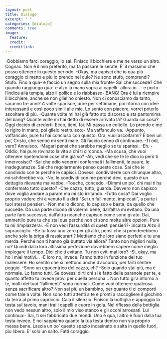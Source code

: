 ```yaml
---
layout: post
title: Dialogo
excerpt: " "
categories: [dialogo]
comments: true
image:
  feature: 
  credit: 
  creditlink: 
---
```


-Dobbiamo farci coraggio, lo sai.
Finisco il bicchiere e me ne verso un altro. Cognac. Non è il mio preferito, ma fa passare le serate. E’ il massimo che posso ottenere in questo periodo.
-Okay, ma capisci che io qua più coraggio ci metto e più lo prendo nel culo? Ne sono stufo, comprendi? Stufo. Fino a qua- e faccio un segno sulla mia fronte- Sai che succede? Che quando raggiungo qua- e alzo la mano sopra ai capelli- allora io…- e porto l’indice alla tempia, alzo il pollice e lo riabbasso- BANG!
Ora è lui a riempire il bicchiere, anche se non gliel’ho chiesto. Non ci conosciamo da tanto, saranno tre anni? A volte sparisce, pure per settimane, poi ritorna con idee interessanti e così poco simili alle mie. Lo sento con piacere, vorrei poterlo ascoltare di più.
-Quante volte mi hai già fatto sto discorso e sta pantomima del bang? Quante volte mi hai detto di essere arrivato là? Guarda sai cosa? Oggi decido di crederti. Ecco, tieni, fai. 
Mi passa un coltello. 
Lo prendo e me lo rigiro in mano, poi glielo restituisco:- Ma vaffanculo va.
-Appunto, vaffanculo, pure tu hai concluso con questo. Ora, vuoi ascoltarmi? E bevi un po’, Cristo, che sennò mi senti male.
Gli faccio cenno di continuare. 
-Ti odi, vero?
Annuisco.
-Magari pensi che sarebbe meglio se tu sparissi.
-Eh.
-Oddio, hai pure rovinato la vita a chi ti circonda.
-Ma scusa, che vuoi ottenere ripetendomi cose che già so?
-Ah, vedi che se te le dico io però ti innervosisci?
-Sai che odio vedermi confermati i fallimenti, le paure, le inadeguatezze. Sai che regolarmente penso queste cose. Sai che le condivido con te perché le capisci. Dovessi condividerle con chiunque altro, mi schiferebbe via.
-No, le condividi con me perché devi, questo è un dettaglio rilevante ma vabbè.
-Touche, concedo.
-Dimmi un po’, chi mai ti ha confermato tutto questo?
-Che cazzo, tutto, guarda.
Davvero non capisco dove voglia andare a parare ma mi sto irritando.
-Tutto cosa? Dai voglio proprio vedere chi è venuto lì a dirti “Sei un fallimento, impiccati”, a parte i tuoi stessi pensieri.
-Non me lo dicono, lo capisco e basta, da quello che succede. Da una parte dicono di volermi bene, dall’altra mi evitano. Da una parte farò successo, dall’altra neanche capisco come sono girato. Dai, ammettilo pure tu che stai qua perché non ci sono molte altre opzioni. Pure tu mi rimpiazzerai.
-E non vedi l’assurdità di questi pensieri?- incalza
Alzo il sopracciglio.
-Se tu fossi uno zero per gli altri, pensi che si prenderebbero anche solo la briga di rassicurarti? Mettiamo che loro siano perfetti e tu una merda. Perché non ti hanno già buttato via allora? Tanto non migliori nulla, no? Quindi dalla loro altissima perfezione dovrebbero sapere come meglio impiegare il tempo. Dici che ti evitano. Tu non eviti mai loro?
-Sì, okay, ma ho i miei motivi…
-E loro no, invece. Fanno tutto in funzione del tuo malessere. Ho sentito che si mettono anche d’accordo, per farti sentire peggio.
-Sono un egocentrico del cazzo, eh?
-Solo quando stai giù, ma è normale. Lo fanno tutti. Se dovessi dirti chi si è fatto delle paranoie per te, e quanto affetto tu invece provi per quella persona… Non tutto gira intorno a te, molti dei tuoi “fallimenti” sono normali. Come vuoi ottenere qualcosa senza sacrificare altro? Non sei più un bambino, per quanto ti ci comporti come tale a volte. Non sono tutti attenti a te e pronti a raccogliere il giochino da terra al primo capriccio.
Cala il silenzio. Finisco la bottiglia e appoggio la testa sul tavolo, mani trai i capelli e cuore in gola. Nel riflesso della bottiglia non vedo nessun altro, solo il mio viso stanco e gli occhi arrossati.
Lui continua:- Sai, ti sei fabbricato due mondi. Uno è qua, l’altro è fuori dalla tua testa invece. E noi sappiamo quanto la tua testa dentro non sia proprio messa bene. Lascia un po’ questo spazio incasinato e salta in quello fuori, più libero. E’ solo un salto. Fatti coraggio.
